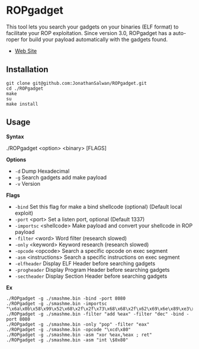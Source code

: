 ROPgadget
=========

This tool lets you search your gadgets on your binaries (ELF format) to facilitate your ROP exploitation.
Since version 3.0, ROPgadget has a auto-roper for build your payload automatically with the gadgets found.

* [Web Site](http://shell-storm.org/project/ROPgadget/)



Installation
-----------

    git clone git@github.com:JonathanSalwan/ROPgadget.git
    cd ./ROPgadget
    make
    su
    make install


Usage
-----

<b>Syntax</b>

./ROPgadget &lt;option&gt; &lt;binary&gt; [FLAGS]

<b>Options</b>

* `-d`        Dump Hexadecimal
* `-g`        Search gadgets add make payload
* `-v`        Version

<b>Flags</b>

* `-bind`                     Set this flag for make a bind shellcode (optional) (Default local exploit)
* `-port`      &lt;port&gt;         Set a listen port, optional (Default 1337)
* `-importsc`  &lt;shellcode&gt;    Make payload and convert your shellcode in ROP payload
* `-filter`    &lt;word&gt;         Word filter (research slowed)
* `-only`      &lt;keyword&gt;      Keyword research (research slowed)
* `-opcode`    &lt;opcode&gt;       Search a specific opcode on exec segment
* `-asm`       &lt;instructions&gt; Search a specific instructions on exec segment
* `-elfheader`                Display ELF Header before searching gadgets
* `-progheader`               Display Program Header before searching gadgets
* `-sectheader`               Display Section Header before searching gadgets

<b>Ex</b>

    ./ROPgadget -g ./smashme.bin -bind -port 8080
    ./ROPgadget -g ./smashme.bin -importsc "\x6a\x0b\x58\x99\x52\x68\x2f\x2f\x73\x68\x68\x2f\x62\x69\x6e\x89\xe3\x31\xc9\xcd\x80"
    ./ROPgadget -g ./smashme.bin -filter "add %eax" -filter "dec" -bind -port 8080
    ./ROPgadget -g ./smashme.bin -only "pop" -filter "eax"
    ./ROPgadget -g ./smashme.bin -opcode "\xcd\x80"
    ./ROPgadget -g ./smashme.bin -asm "xor %eax,%eax ; ret"
    ./ROPgadget -g ./smashme.bin -asm "int \$0x80"


